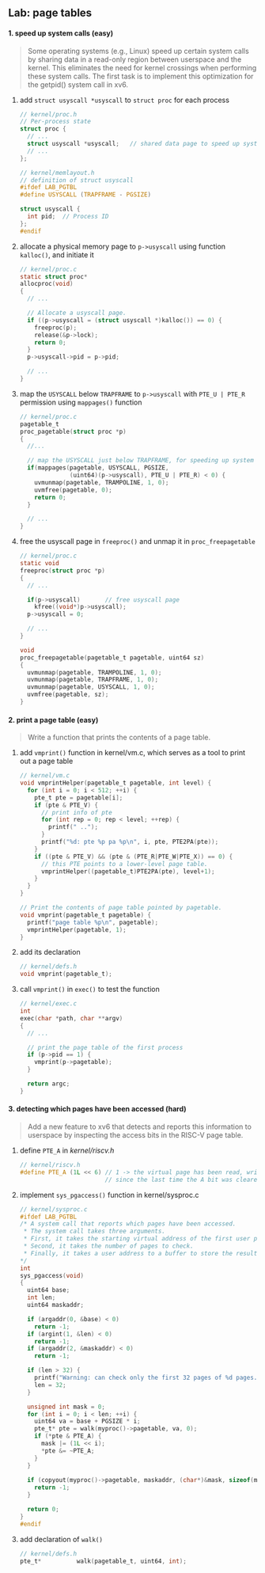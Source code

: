 ## Lab: page tables

#### 1. speed up system calls (easy)

> Some operating systems (e.g., Linux) speed up certain system calls by sharing data in a read-only region between userspace and the kernel. This eliminates the need for kernel crossings when performing these system calls. The first task is to implement this optimization for the getpid() system call in xv6.

1. add `struct usyscall *usyscall` to `struct proc` for each process
   ```c
   // kernel/proc.h
   // Per-process state
   struct proc {
     // ...
     struct usyscall *usyscall;   // shared data page to speed up system calls.
     // ...
   };
   ```

   ```c
   // kernel/memlayout.h
   // definition of struct usyscall
   #ifdef LAB_PGTBL
   #define USYSCALL (TRAPFRAME - PGSIZE)

   struct usyscall {
     int pid;  // Process ID
   };
   #endif
   ```

2. allocate a physical memory page to `p->usyscall` using function `kalloc()`, and initiate it
   
   ```c
   // kernel/proc.c
   static struct proc*
   allocproc(void)
   {
     // ...

     // Allocate a usyscall page.
     if ((p->usyscall = (struct usyscall *)kalloc()) == 0) {
       freeproc(p);
       release(&p->lock);
       return 0;
     }
     p->usyscall->pid = p->pid;

     // ...
   }
   ```

3. map the `USYSCALL` below `TRAPFRAME` to `p->usyscall` with `PTE_U | PTE_R` permission using `mappages()` function
   ```c
   // kernel/proc.c
   pagetable_t
   proc_pagetable(struct proc *p)
   {
     //...

     // map the USYSCALL just below TRAPFRAME, for speeding up system calls
     if(mappages(pagetable, USYSCALL, PGSIZE,
                 (uint64)(p->usyscall), PTE_U | PTE_R) < 0) {
       uvmunmap(pagetable, TRAMPOLINE, 1, 0);
       uvmfree(pagetable, 0);
       return 0;
     }

     // ...
   }
   ```

4. free the usyscall page in `freeproc()` and unmap it in `proc_freepagetable`
   ```c
   // kernel/proc.c
   static void
   freeproc(struct proc *p)
   {
     // ...

     if(p->usyscall)       // free usyscall page
       kfree((void*)p->usyscall);
     p->usyscall = 0;

     // ...
   }

   void
   proc_freepagetable(pagetable_t pagetable, uint64 sz)
   {
     uvmunmap(pagetable, TRAMPOLINE, 1, 0);
     uvmunmap(pagetable, TRAPFRAME, 1, 0);
     uvmunmap(pagetable, USYSCALL, 1, 0);
     uvmfree(pagetable, sz);
   }
   ```

#### 2. print a page table (easy)
> Write a function that prints the contents of a page table.

1. add `vmprint()` function in kernel/vm.c, which serves as a tool to print out a page table
   ```c
   // kernel/vm.c
   void vmprintHelper(pagetable_t pagetable, int level) {
     for (int i = 0; i < 512; ++i) {
       pte_t pte = pagetable[i];
       if (pte & PTE_V) {
         // print info of pte
         for (int rep = 0; rep < level; ++rep) {
           printf(" ..");
         }
         printf("%d: pte %p pa %p\n", i, pte, PTE2PA(pte));
       }
       if ((pte & PTE_V) && (pte & (PTE_R|PTE_W|PTE_X)) == 0) {
         // this PTE points to a lower-level page table.
         vmprintHelper((pagetable_t)PTE2PA(pte), level+1);
       }
     }
   }

   // Print the contents of page table pointed by pagetable.
   void vmprint(pagetable_t pagetable) {
     printf("page table %p\n", pagetable);
     vmprintHelper(pagetable, 1);
   }
   ```

2. add its declaration
   ```c
   // kernel/defs.h
   void vmprint(pagetable_t);
   ```

3. call `vmprint()` in `exec()` to test the function
   ```c
   // kernel/exec.c
   int
   exec(char *path, char **argv)
   {
     // ...

     // print the page table of the first process
     if (p->pid == 1) {
       vmprint(p->pagetable);
     }

     return argc; 
   }
   ```

####  3. detecting which pages have been accessed (hard)
> Add a new feature to xv6 that detects and reports this information to userspace by inspecting the access bits in the RISC-V page table.

1. define `PTE_A` in *kernel/riscv.h*
   ```c
   // kernel/riscv.h
   #define PTE_A (1L << 6) // 1 -> the virtual page has been read, written, or fetched from 
                           // since the last time the A bit was cleared
   ```

2. implement `sys_pgaccess()` function in kernel/sysproc.c
   ```c
   // kernel/sysproc.c
   #ifdef LAB_PGTBL
   /* A system call that reports which pages have been accessed.
    * The system call takes three arguments. 
    * First, it takes the starting virtual address of the first user page to check. 
    * Second, it takes the number of pages to check. 
    * Finally, it takes a user address to a buffer to store the results into a bitmask.
   */
   int
   sys_pgaccess(void)
   {
     uint64 base;
     int len;
     uint64 maskaddr;

     if (argaddr(0, &base) < 0)
       return -1;
     if (argint(1, &len) < 0)
       return -1;
     if (argaddr(2, &maskaddr) < 0)
       return -1;

     if (len > 32) {
       printf("Warning: can check only the first 32 pages of %d pages.\n", len);
       len = 32;
     }

     unsigned int mask = 0;
     for (int i = 0; i < len; ++i) {
       uint64 va = base + PGSIZE * i;
       pte_t* pte = walk(myproc()->pagetable, va, 0);
       if (*pte & PTE_A) {
         mask |= (1L << i);
         *pte &= ~PTE_A;
       }
     }
     
     if (copyout(myproc()->pagetable, maskaddr, (char*)&mask, sizeof(mask)) < 0) {
       return -1;
     }

     return 0;
   }
   #endif
   ```

3. add declaration of `walk()`
     ```c
     // kernel/defs.h
     pte_t*          walk(pagetable_t, uint64, int);
     ```